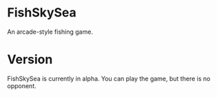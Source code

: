 FishSkySea
==========

An arcade-style fishing game.

Version
=======

FishSkySea is currently in alpha. You can play the game, but there is no opponent.
